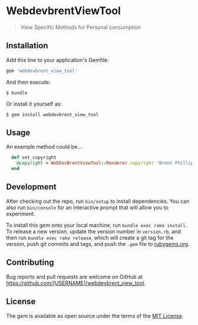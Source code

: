 # WebdevbrentViewTool

> View Specific Methods for Personal consumption

## Installation

Add this line to your application's Gemfile:

```ruby
gem 'webdevbrent_view_tool'
```

And then execute:

    $ bundle

Or install it yourself as:

    $ gem install webdevbrent_view_tool

## Usage

An example method could be...

```ruby
  def set_copyright
    @copyright = WebDevBrentViewTool::Renderer.copyright 'Brent Phillips', 'All rights reserved'
  end
```

## Development

After checking out the repo, run `bin/setup` to install dependencies. You can also run `bin/console` for an interactive prompt that will allow you to experiment.

To install this gem onto your local machine, run `bundle exec rake install`. To release a new version, update the version number in `version.rb`, and then run `bundle exec rake release`, which will create a git tag for the version, push git commits and tags, and push the `.gem` file to [rubygems.org](https://rubygems.org).

## Contributing

Bug reports and pull requests are welcome on GitHub at https://github.com/[USERNAME]/webdevbrent_view_tool.

## License

The gem is available as open source under the terms of the [MIT License](https://opensource.org/licenses/MIT).

